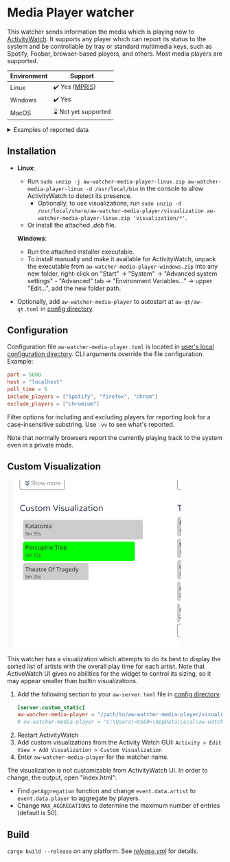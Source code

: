 # Media Player watcher

This watcher sends information the media which is playing now to [ActivityWatch](https://activitywatch.net/).
It supports any player which can report its status to the system 
and be controllable by tray or standard multimedia keys,
such as Spotify, Foobar, browser-based players, and others. Most media players are supported.

| Environment   | Support                        |
| ------------- | -------------------------------|
| Linux         | :heavy_check_mark: Yes ([MPRIS](https://specifications.freedesktop.org/mpris-spec/latest/)) |
| Windows       | :heavy_check_mark: Yes         |
| MacOS         | :hourglass: Not yet supported  |

<details>
<summary>Examples of reported data</summary>

Spotify in Linux:
```json
{
  "album": "How to Measure a Planet? (Deluxe Edition)",
  "artist": "The Gathering",
  "player": "Spotify",
  "title": "My Electricity",
  "uri": "https://open.spotify.com/track/1cSWc2kX4z39L5uFdGcjFP"
}
```
Firefox in Linux (no plugins):
```json
{
    "artist": "Eileen",
    "player": "Mozilla Firefox",
    "title": "🇺🇦 🇵🇱 Гей, соколи! / Hej, sokoły! – Ukrainian/Polish folk song"
}
```
MS Edge in Windows:
```json
{
  "artist": "Bel Canto Choir Vilnius",
  "player": "MSEdge",
  "title": "Shchedryk (Carol of the Bells) – Bel Canto Choir Vilnius"
}
```
Default Windows player
```json
{
  "album": "Zemlya",
  "artist": "Okean Elzy",
  "player": "Microsoft.ZuneMusic_8wekyb3d8bbwe!Microsoft.ZuneMusic",
  "title": "Obijmy"
}
```

</details>

## Installation

- **Linux**:
  - Run `sudo unzip -j aw-watcher-media-player-linux.zip aw-watcher-media-player-linux -d /usr/local/bin` in the console to allow ActivityWatch to detect its presence.
    - Optionally, to use visualizations, run `sudo unzip -d /usr/local/share/aw-watcher-media-player/visualization aw-watcher-media-player-linux.zip 'visualization/*'`.
  - Or install the attached _.deb_ file.

  **Windows**:
  - Run the attached installer executable.
  - To install manually and make it available for ActivityWatch,
    unpack the executable from `aw-watcher-media-player-windows.zip` into any new folder,
    right-click on "Start" -> "System" -> "Advanced system settings" - "Advanced" tab -> "Environment Variables..." -> upper "Edit...", add the new folder path.
- Optionally, add `aw-watcher-media-player` to autostart at `aw-qt/aw-qt.toml` in [config directory](https://docs.activitywatch.net/en/latest/directories.html#config).

## Configuration

Configuration file `aw-watcher-media-player.toml` is located in [user's local configuration directory](https://docs.rs/dirs/latest/dirs/fn.config_local_dir.html).
CLI arguments override the file configuration.
Example:
```toml
port = 5600
host = "localhost"
poll_time = 5
include_players = ["Spotify", "firefox", "chrom"]
exclude_players = ["chromium"]
```
Filter options for including and excluding players for reporting look for a case-insensitive substring.
Use `-vv` to see what's reported.

Note that normally browsers report the currently playing track to the system even in a private mode.

## Custom Visualization

![custom_visualization](images/aw-vizualization-example.png)

This watcher has a visualization which attempts to do its best to display the sorted list of artists with the overall play time for each artist.
Note that ActiveWatch UI gives no abilities for the widget to control its sizing, so it may appear smaller than builtin visualizations.

1. Add the following section to your `aw-server.toml` file in [config directory](https://docs.activitywatch.net/en/latest/directories.html#config):
    ```toml
    [server.custom_static]
    aw-watcher-media-player = "/path/to/aw-watcher-media-player/visualization"
    # aw-watcher-media-player = "C:\Users\<USER>\AppData\Local\aw-watcher-media-player\visualization"
    ```
2. Restart ActivityWatch
3. Add custom visualizations from the Activity Watch GUI: `Activity > Edit View > Add Visualization > Custom Visualization`
4. Enter `aw-watcher-media-player` for the watcher name.

The visualization is not customizable from ActivityWatch UI. In order to change, the output, open "index.html":
- Find `getAggregation` function and change `event.data.artist` to `event.data.player` to aggregate by players.
- Change `MAX_AGGREGATIONS` to determine the maximum number of entries (default is 50).

## Build

`cargo build --release` on any platform. See [_release.yml_](https://github.com/2e3s/aw-watcher-media-player/blob/main/.github/workflows/release.yml) for details.
